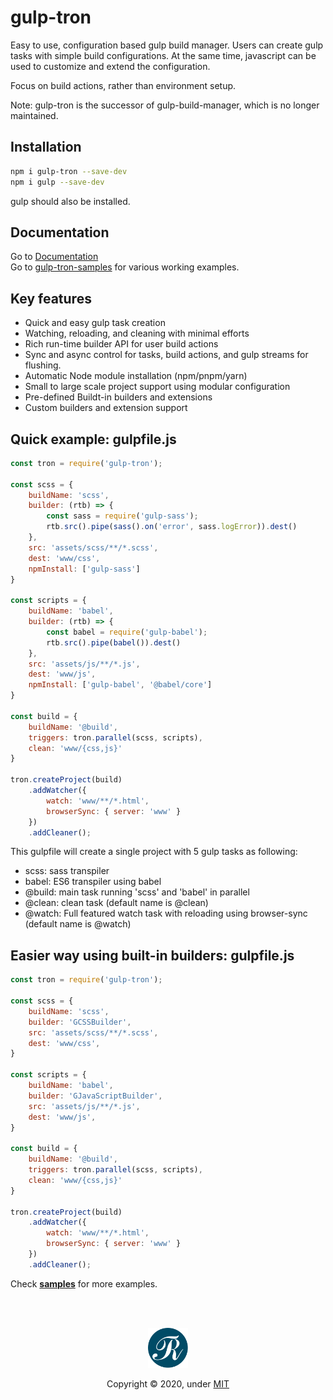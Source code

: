 # gulp-tron
Easy to use, configuration based gulp build manager. Users can create gulp tasks with simple build configurations. At the same time, javascript can be used to customize and extend the configuration.

Focus on build actions, rather than environment setup.

Note: gulp-tron is the successor of gulp-build-manager, which is no longer maintained.


## Installation
```bash
npm i gulp-tron --save-dev
npm i gulp --save-dev
```
gulp should also be installed.


## Documentation
Go to [Documentation](https://shnam7.github.io/gulp-tron)<br>
Go to [gulp-tron-samples](https://github.com/shnam7/gulp-tron-samples) for various working examples.


## Key features
- Quick and easy gulp task creation
- Watching, reloading, and cleaning with minimal efforts
- Rich run-time builder API for user build actions
- Sync and async control for tasks, build actions, and gulp streams for flushing.
- Automatic Node module installation (npm/pnpm/yarn)
- Small to large scale project support using modular configuration
- Pre-defined Buildt-in builders and extensions
- Custom builders and extension support


## Quick example: gulpfile.js

```js
const tron = require('gulp-tron');

const scss = {
    buildName: 'scss',
    builder: (rtb) => {
        const sass = require('gulp-sass');
        rtb.src().pipe(sass().on('error', sass.logError)).dest()
    },
    src: 'assets/scss/**/*.scss',
    dest: 'www/css',
    npmInstall: ['gulp-sass']
}

const scripts = {
    buildName: 'babel',
    builder: (rtb) => {
        const babel = require('gulp-babel');
        rtb.src().pipe(babel()).dest()
    },
    src: 'assets/js/**/*.js',
    dest: 'www/js',
    npmInstall: ['gulp-babel', '@babel/core']
}

const build = {
    buildName: '@build',
    triggers: tron.parallel(scss, scripts),
    clean: 'www/{css,js}'
}

tron.createProject(build)
    .addWatcher({
        watch: 'www/**/*.html',
        browserSync: { server: 'www' }
    })
    .addCleaner();
```

This gulpfile will create a single project with 5 gulp tasks as following:
- scss: sass transpiler
- babel: ES6 transpiler using babel
- @build: main task running 'scss' and 'babel' in parallel
- @clean: clean task (default name is @clean)
- @watch: Full featured watch task with reloading using browser-sync (default name is @watch)


## Easier way using built-in builders: gulpfile.js
```js
const tron = require('gulp-tron');

const scss = {
    buildName: 'scss',
    builder: 'GCSSBuilder',
    src: 'assets/scss/**/*.scss',
    dest: 'www/css',
}

const scripts = {
    buildName: 'babel',
    builder: 'GJavaScriptBuilder',
    src: 'assets/js/**/*.js',
    dest: 'www/js',
}

const build = {
    buildName: '@build',
    triggers: tron.parallel(scss, scripts),
    clean: 'www/{css,js}'
}

tron.createProject(build)
    .addWatcher({
        watch: 'www/**/*.html',
        browserSync: { server: 'www' }
    })
    .addCleaner();
```

Check **[samples](https://github.com/shnam7/gulp-tron-samples)** for more examples.


<br/><br/>
<p align="center">
  <img class="logo" src="gulp-tron.svg" width="64px">
  <p align=center>Copyright &copy; 2020, under <a href="./LICENSE">MIT</a></p>
</div>
